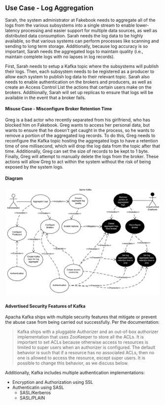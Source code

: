 ## Use Case - Log Aggregation

Sarah, the system administrator at Fakebook needs to aggregate all of the logs from the various subsystems into a single stream to enable lower-latency processing and easier support for multiple data sources, as well as distributed data consumption. Sarah needs the log data to be highly available, so that various systems can perform processes like scanning and sending to long term storage. Additionally, because log accuracy is so important, Sarah needs the aggregated logs to maintain quality (i.e., maintain complete logs with no lapses in log records).

First, Sarah needs to setup a Kafka topic where the subsystems will publish their logs. Then, each subsystem needs to be registered as a producer to allow each system to publish log data to their relevant topic. Sarah also needs to enable authentication on the brokers and producers, as well as create an Access Control List the actions that certain users make on the brokers. Additionally, Sarah will set up replicas to ensure that logs will be available in the event that a broker fails.


#### Misuse Case - Misconfigure Broker Retention Time

Greg is a bad actor who recently separated from his girlfriend, who has blocked him on Fakebook. Greg wants to access her personal data, but wants to ensure that he doesn't get caught in the process, so he wants to remove a portion of the aggregated log records. To do this, Greg needs to reconfigure the Kafka topic hosting the aggregated logs to have a retention time of one millisecond, which will drop the log data from the topic after that time. Additionally, Greg can set the size of records to be kept to 1 byte. Finally, Greg will attempt to manually delete the logs from the broker. These actions will allow Greg to act within the system without the risk of being exposed by the system logs.

#### Diagram
![Use Case/Abuse Case Diagram](/images/UseCaseDiagram_LogAggregation.png)

#### Advertised Security Features of Kafka
Apacha Kafka ships with multiple security features that mitigate or prevent the abuse case from being carried out successfully. Per the documentation:
>Kafka ships with a pluggable Authorizer and an out-of-box authorizer implementation that uses ZooKeeper to store all the ACLs. It is important to set ACLs because otherwise access to resources is limited to super users when an authorizer is configured. The default behavior is such that if a resource has no associated ACLs, then no one is allowed to access the resource, except super users. It is possible to change this behavior, as we discuss below.

Additionally, Kafka includes multiple authentication implementations:
* Encryption and Authorization using SSL
* Authenticatin using SASL
  *  SASL/Kerberos
  * SASL/PLAIN
